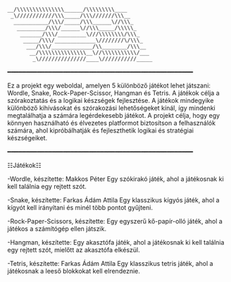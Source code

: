 ```
__/\\\\\\\\\\\\\\\______/\\\\\\\\\____        
 _\////////////\\\_____/\\\///////\\\__       
  ___________/\\\/_____/\\\______\//\\\_      
   _________/\\\/______\//\\\_____/\\\\\_     
    _______/\\\/_________\///\\\\\\\\/\\\_    
     _____/\\\/_____________\////////\/\\\_   
      ___/\\\/_____________/\\________/\\\__  
       __/\\\\\\\\\\\\\\\__\//\\\\\\\\\\\/___ 
        _\///////////////____\///////////_____
```
━━━━━━━━━━━━━━━━━━━━━━━━━━━━━━━━━━━━━━━━━━━━━━━━━━

Ez a projekt egy weboldal, amelyen 5 különböző játékot lehet játszani: Wordle, Snake, Rock-Paper-Scissor, Hangman és Tetris. A játékok célja a szórakoztatás és a logikai készségek fejlesztése. A játékok mindegyike különböző kihívásokat és szórakozási lehetőségeket kínál, így mindenki megtalálhatja a számára legérdekesebb játékot. A projekt célja, hogy egy könnyen használható és élvezetes platformot biztosítson a felhasználók számára, ahol kipróbálhatják és fejleszthetik logikai és stratégiai készségeiket.

━━━━━━━━━━━━━━━━━━━━━━━━━━━━━━━━━━━━━━━━━━━━━━━━━━


☷Játékok☷

-Wordle, készítette: Makkos Péter
Egy szókirakó játék, ahol a játékosnak ki kell találnia egy rejtett szót.

-Snake, készítette: Farkas Ádám Attila
Egy klasszikus kígyós játék, ahol a kígyót kell irányítani és minél több pontot gyűjteni.

-Rock-Paper-Scissors, készítette:
Egy egyszerű kő-papír-olló játék, ahol a játékos a számítógép ellen játszik.

-Hangman, készítette:
Egy akasztófa játék, ahol a játékosnak ki kell találnia egy rejtett szót, mielőtt az akasztófa elkészül.

-Tetris, készítette: Farkas Ádám Attila
Egy klasszikus tetris játék, ahol a játékosnak a leeső blokkokat kell elrendeznie.
